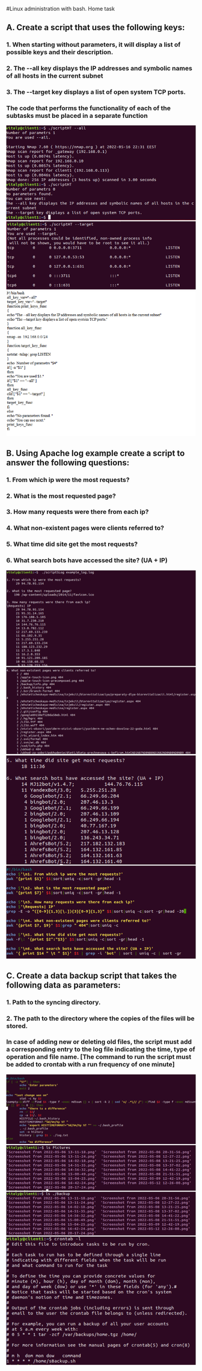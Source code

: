 #Linux administration with bash. Home task
## A. Create a script that uses the following keys:
### 1. When starting without parameters, it will display a list of possible keys and their description.
### 2. The --all key displays the IP addresses and symbolic names of all hosts in the current subnet
### 3. The --target key displays a list of open system TCP ports.
### The code that performs the functionality of each of the subtasks must be placed in a separate function
![](Images/6.1.png)
![](Images/6.2.png)
![](Images/6.3.png)
## B. Using Apache log example create a script to answer the following questions:
### 1. From which ip were the most requests?
### 2. What is the most requested page?
### 3. How many requests were there from each ip?
### 4. What non-existent pages were clients referred to?
### 5. What time did site get the most requests?
### 6. What search bots have accessed the site? (UA + IP)
![](Images/6.4.png)
![](Images/6.5.png)
![](Images/6.6.png)
![](Images/6.7.png)
## C. Create a data backup script that takes the following data as parameters:
### 1. Path to the syncing directory.
### 2. The path to the directory where the copies of the files will be stored.
### In case of adding new or deleting old files, the script must add a corresponding entry to the log file indicating the time, type of operation and file name. [The command to run the script must be added to crontab with a run frequency of one minute]
![](Images/6.8.png)
![](Images/6.9.png)
![](Images/6.10.png)
![](Images/6.11.png)
